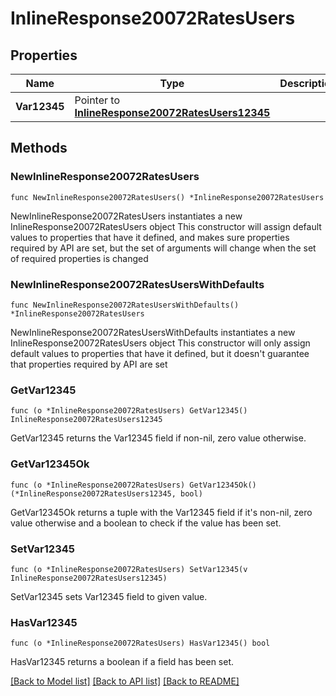 # InlineResponse20072RatesUsers

## Properties

Name | Type | Description | Notes
------------ | ------------- | ------------- | -------------
**Var12345** | Pointer to [**InlineResponse20072RatesUsers12345**](inline_response_200_72_rates_users_12345.md) |  | [optional] 

## Methods

### NewInlineResponse20072RatesUsers

`func NewInlineResponse20072RatesUsers() *InlineResponse20072RatesUsers`

NewInlineResponse20072RatesUsers instantiates a new InlineResponse20072RatesUsers object
This constructor will assign default values to properties that have it defined,
and makes sure properties required by API are set, but the set of arguments
will change when the set of required properties is changed

### NewInlineResponse20072RatesUsersWithDefaults

`func NewInlineResponse20072RatesUsersWithDefaults() *InlineResponse20072RatesUsers`

NewInlineResponse20072RatesUsersWithDefaults instantiates a new InlineResponse20072RatesUsers object
This constructor will only assign default values to properties that have it defined,
but it doesn't guarantee that properties required by API are set

### GetVar12345

`func (o *InlineResponse20072RatesUsers) GetVar12345() InlineResponse20072RatesUsers12345`

GetVar12345 returns the Var12345 field if non-nil, zero value otherwise.

### GetVar12345Ok

`func (o *InlineResponse20072RatesUsers) GetVar12345Ok() (*InlineResponse20072RatesUsers12345, bool)`

GetVar12345Ok returns a tuple with the Var12345 field if it's non-nil, zero value otherwise
and a boolean to check if the value has been set.

### SetVar12345

`func (o *InlineResponse20072RatesUsers) SetVar12345(v InlineResponse20072RatesUsers12345)`

SetVar12345 sets Var12345 field to given value.

### HasVar12345

`func (o *InlineResponse20072RatesUsers) HasVar12345() bool`

HasVar12345 returns a boolean if a field has been set.


[[Back to Model list]](../README.md#documentation-for-models) [[Back to API list]](../README.md#documentation-for-api-endpoints) [[Back to README]](../README.md)


